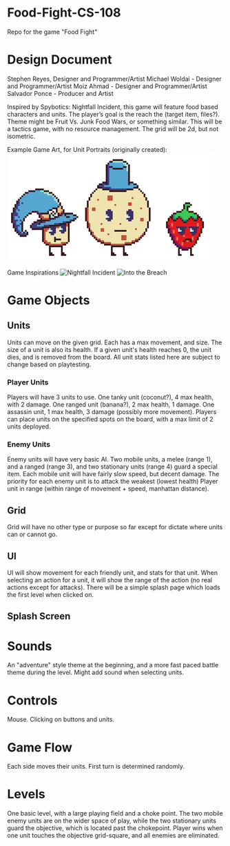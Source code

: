 # Food-Fight-CS-108
Repo for the game "Food Fight"

# Design Document
Stephen Reyes, Designer and Programmer/Artist
Michael Woldai - Designer and Programmer/Artist
Moiz Ahmad - Designer and Programmer/Artist
Salvador Ponce - Producer and Artist 

Inspired by Spybotics: Nightfall Incident, this game will feature food based characters and units. The player’s goal is the reach the (target item, files?). Theme might be Fruit Vs. Junk Food Wars, or something similar. This will be a tactics game, with no resource management. The grid will be 2d, but not isometric.

Example Game Art, for Unit Portraits (originally created):
![Unit Portraits](/Art/example-food.png)

Game Inspirations
![Nightfall Incident](https://static1.squarespace.com/static/579b8aa26b8f5b8f49605c96/5962ca3db11be1777323652c/5962ca3ebf629a39ce07681d/1499646527610/SpyboticsTheNightfallIncident.jpg?format=750w)
![Into the Breach](https://subsetgames.com/img/itb/ITB_ss_1.png)
# Game Objects
## Units
Units can move on the given grid. Each has a max movement, and size. The size of a unit is also its health. If a given unit's health reaches 0, the unit dies, and is removed from the board. All unit stats listed here are subject to change based on playtesting.
### Player Units
Players will have 3 units to use. One tanky unit (coconut?), 4 max health, with 2 damage. One ranged unit (banana?), 2 max health, 1 damage. One assassin unit, 1 max health, 3 damage (possibly more movement). Players can place units on the specified spots on the board, with a max limit of 2 units deployed.
### Enemy Units
Enemy units will have very basic AI. Two mobile units, a melee (range 1), and a ranged (range 3), and two stationary units (range 4) guard a special item. Each mobile unit will have fairly slow speed, but decent damage. The priority for each enemy unit is to attack the weakest (lowest health) Player unit in range (within range of movement + speed, manhattan distance). 
## Grid
Grid will have no other type or purpose so far except for dictate where units can or cannot go.
## UI
UI will show movement for each friendly unit, and stats for that unit. When selecting an action for a unit, it will show the range of the action (no real actions except for attacks). There will be a simple splash page which loads the first level when clicked on. 
## Splash Screen
# Sounds
An "adventure" style theme at the beginning, and a more fast paced battle theme during the level. Might add sound when selecting units.
# Controls
Mouse. Clicking on buttons and units.
# Game Flow
Each side moves their units. First turn is determined randomly.
# Levels
One basic level, with a large playing field and a choke point. The two mobile enemy units are on the wider space of play, while the two stationary units guard the objective, which is located past the chokepoint. Player wins when one unit touches the objective grid-square, and all enemies are eliminated.
